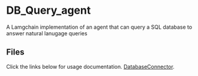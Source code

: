 # DB_Query_agent
A Lamgchain implementation of an agent that can query a SQL database to answer natural lanugage queries

## Files
Click the links below for usage documentation.
[DatabaseConnector](docs/agent_tools.md).
